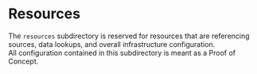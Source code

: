 # Resources  
The `resources` subdirectory is reserved for resources that are referencing sources, data lookups, and overall infrastructure configuration.  
All configuration contained in this subdirectory is meant as a Proof of Concept.  
